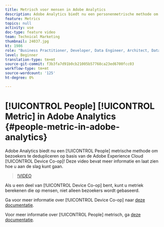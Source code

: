 ```yaml
---
title: Metrisch voor mensen in Adobe Analytics
description: Adobe Analytics biedt nu een personenmetrische methode om bezoekers te dedupliceren op basis van de Adobe Experience Cloud Device Co-op! Deze video bevat meer informatie en laat zien hoe u aan de slag kunt gaan.
feature: Metrics
topics: null
activity: use
doc-type: feature video
team: Technical Marketing
thumbnail: 24037.jpg
kt: 1986
role: "Business Practitioner, Developer, Data Engineer, Architect, Data Architect, Administrator, Leader"
level: Beginner
translation-type: tm+mt
source-git-commit: f3b3fa7d91b0cb21005b57768ca23ed6700fcc03
workflow-type: tm+mt
source-wordcount: '125'
ht-degree: 0%

---
```



# [!UICONTROL People] [!UICONTROL Metric] in Adobe Analytics  {#people-metric-in-adobe-analytics}

Adobe Analytics biedt nu een [!UICONTROL People] metrische methode om bezoekers te dedupliceren op basis van de Adobe Experience Cloud [!UICONTROL Device Co-op]! Deze video bevat meer informatie en laat zien hoe u aan de slag kunt gaan.

>[!VIDEO](https://video.tv.adobe.com/v/24037/?quality=12)

Als u een deel van [!UICONTROL Device Co-op] bent, kunt u metriek berekenen die op mensen, niet alleen bezoekers wordt gebaseerd.

Ga voor meer informatie over [!UICONTROL Device Co-op] naar [deze documentatie](https://marketing.adobe.com/resources/help/en_US/mcdc/).

Voor meer informatie over [!UICONTROL People] metrisch, ga [deze documentatie](https://marketing.adobe.com/resources/help/en_US/mcdc/mcdc-people.html).
